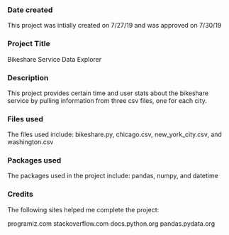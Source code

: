 ### Date created
This project was intially created on 7/27/19 and was approved on 7/30/19

### Project Title
Bikeshare Service Data Explorer

### Description
This project provides certain time and user stats about the bikeshare service by pulling information from three csv files, one for each city.

### Files used
The files used include: bikeshare.py, chicago.csv, new_york_city.csv, and washington.csv

### Packages used
The packages used in the project include: pandas, numpy, and datetime

### Credits
The following sites helped me complete the project:

programiz.com
stackoverflow.com
docs.python.org
pandas.pydata.org
